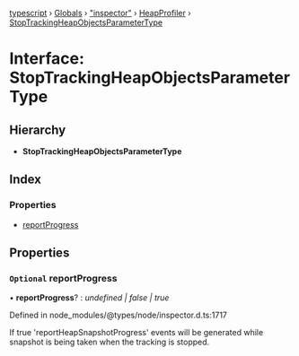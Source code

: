 [typescript](../README.md) › [Globals](../globals.md) › ["inspector"](../modules/_inspector_.md) › [HeapProfiler](../modules/_inspector_.heapprofiler.md) › [StopTrackingHeapObjectsParameterType](_inspector_.heapprofiler.stoptrackingheapobjectsparametertype.md)

# Interface: StopTrackingHeapObjectsParameterType

## Hierarchy

* **StopTrackingHeapObjectsParameterType**

## Index

### Properties

* [reportProgress](_inspector_.heapprofiler.stoptrackingheapobjectsparametertype.md#optional-reportprogress)

## Properties

### `Optional` reportProgress

• **reportProgress**? : *undefined | false | true*

Defined in node_modules/@types/node/inspector.d.ts:1717

If true 'reportHeapSnapshotProgress' events will be generated while snapshot is being taken when the tracking is stopped.
